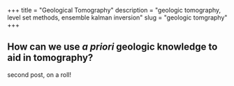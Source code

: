 +++
title = "Geological Tomography"
description = "geologic tomography, level set methods, ensemble kalman inversion"
slug = "geologic tomgraphy"
+++

## How can we use *a priori* geologic knowledge to aid in tomography?

second post, on a roll!